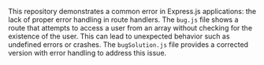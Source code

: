 This repository demonstrates a common error in Express.js applications: the lack of proper error handling in route handlers. The `bug.js` file shows a route that attempts to access a user from an array without checking for the existence of the user. This can lead to unexpected behavior such as undefined errors or crashes. The `bugSolution.js` file provides a corrected version with error handling to address this issue.